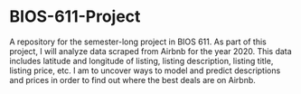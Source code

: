 # BIOS-611-Project
A repository for the semester-long project in BIOS 611. As part of this project, I will analyze data scraped from Airbnb for the year 2020. This data includes latitude and longitude of listing, listing description, listing title, listing price, etc. I am to uncover ways to model and predict descriptions and prices in order to find out where the best deals are on Airbnb.
